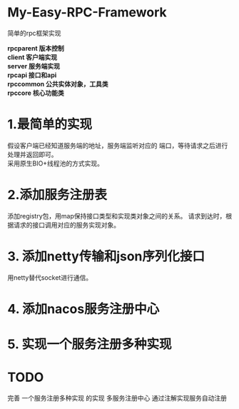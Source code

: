 # My-Easy-RPC-Framework
简单的rpc框架实现

**rpcparent 版本控制**  
**client 客户端实现**  
**server 服务端实现**  
**rpcapi 接口和api**  
**rpccommon  公共实体对象，工具类**  
**rpccore  核心功能类**

# 1.最简单的实现
假设客户端已经知道服务端的地址，服务端监听对应的
端口，等待请求之后进行处理并返回即可。  
采用原生BIO+线程池的方式实现。
# 2.添加服务注册表
添加registry包，用map保持接口类型和实现类对象之间的关系。
请求到达时，根据请求的接口调用对应的服务实现对象。
# 3. 添加netty传输和json序列化接口
用netty替代socket进行通信。
# 4. 添加nacos服务注册中心
# 5. 实现一个服务注册多种实现
# TODO
完善 一个服务注册多种实现 的实现
多服务注册中心
通过注解实现服务自动注册



